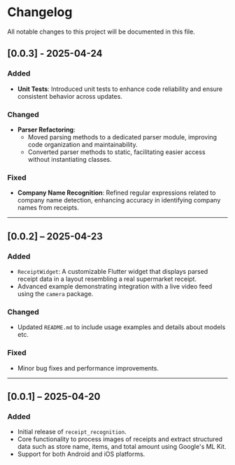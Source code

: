 
# Changelog

All notable changes to this project will be documented in this file.

## [0.0.3] - 2025-04-24

### Added

- **Unit Tests**: Introduced unit tests to enhance code reliability and ensure consistent behavior across updates.

### Changed

- **Parser Refactoring**:
    - Moved parsing methods to a dedicated parser module, improving code organization and maintainability.
    - Converted parser methods to static, facilitating easier access without instantiating classes.

### Fixed

- **Company Name Recognition**: Refined regular expressions related to company name detection, enhancing accuracy in identifying company names from receipts.

---

## [0.0.2] – 2025-04-23

### Added
- `ReceiptWidget`: A customizable Flutter widget that displays parsed receipt data in a layout resembling a real supermarket receipt.
- Advanced example demonstrating integration with a live video feed using the `camera` package.

### Changed
- Updated `README.md` to include usage examples and details about models etc.

### Fixed
- Minor bug fixes and performance improvements.

---

## [0.0.1] – 2025-04-20

### Added
- Initial release of `receipt_recognition`.
- Core functionality to process images of receipts and extract structured data such as store name, items, and total amount using Google's ML Kit.
- Support for both Android and iOS platforms.
